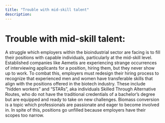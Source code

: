```yaml
---
title: "Trouble with mid-skill talent"
description: ‎
---
```


# Trouble with mid-skill talent:

A struggle which employers within the bioindustrial sector are facing is to fill their positions with capable individuals, particularly at the mid-skill level. Established companies like Aemetis are experiencing strange occurrences of interviewing applicants for a position, hiring them, but they never show up to work. To combat this, employers must redesign their hiring process to recognize that experienced men and women have transferable skills that align with the positions offered in the biotech industry. These include “hidden workers” and “STARs”, aka individuals Skilled Through Alternative Routes, who do not have the traditional credentials of a bachelor’s degree but are equipped and ready to take on new challenges. Biomass conversion is a topic which professionals are passionate and eager to become involved in. In spite of this, positions go unfilled because employers have their scopes too narrow.
